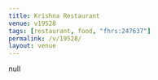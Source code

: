```yaml
---
title: Krishna Restaurant
venue: v19528
tags: [restaurant, food, "fhrs:247637"]
permalink: /v/19528/
layout: venue
---
```

null